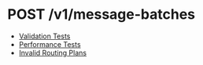 # POST /v1/message-batches

* [Validation Tests](validation.md)
* [Performance Tests](performance.md)
* [Invalid Routing Plans](invalid_routing_plans.md)
